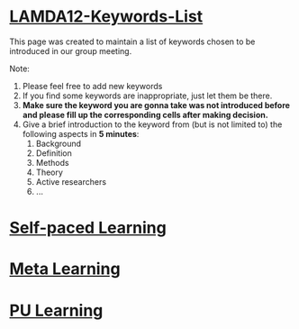 # [LAMDA12-Keywords-List](keywords.md)
This page was created to maintain a list of keywords chosen to be introduced in our group meeting.

Note:
1. Please feel free to add new keywords
2. If you find some keywords are inappropriate, just let them be there.
3. **Make sure the keyword you are gonna take was not introduced before and please fill up the corresponding cells after making decision.**
4. Give a brief introduction to the keyword from (but is not limited to) the following aspects in **5 minutes**:
    1. Background
    2. Definition
    3. Methods
    4. Theory
    5. Active researchers
    6. ...



# [Self-paced Learning](self-paced-learning.md)


# [Meta Learning](meta-learning-papers.md)

# [PU Learning](https://github.com/Stomach-ache/PU-Learning/)
